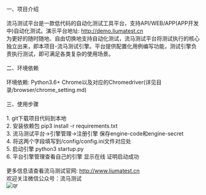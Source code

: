 一、项目介绍<br><br>
    流马测试平台是一款低代码的自动化测试工具平台，支持API/WEB/APP(APP开发中)自动化测试。演示平台地址: http://demo.liumatest.cn <br>
    为更好的随时随地、自由切换地支持自动化测试，流马测试平台将测试执行的核心独立出来，即本项目-流马测试引擎。平台提供配置化用例编写功能，测试引擎负责执行测试，即可满足各类复杂的使用场景。<br>
<br>
二、环境依赖<br><br>
    环境依赖: Python3.6+  Chrome以及对应的Chromedriver(详见目录/browser/chrome_setting.md)<br>
<br> 
三、使用步骤<br><br>
    1. git下载项目代码到本地<br> 
    2. 安装依赖包 pip3 install -r requirements.txt<br>
    3. 流马测试平台->引擎管理->注册引擎 保存engine-code和engine-secret<br>
    4. 将这两个字段填写到/config/config.ini文件对应处<br>
    5. 启动引擎 python3 startup.py<br>
    6. 平台引擎管理查看自己的引擎 显示在线 证明启动成功<br>
<br>
更多信息请查看流马测试官网: http://www.liumatest.cn <br>
欢迎关注微信公众号：流马测试 <br>
![qr](https://user-images.githubusercontent.com/96771570/161195670-3868f409-ed49-431f-8650-185e3e179679.png)

	
